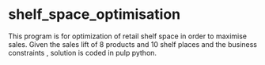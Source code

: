 # shelf_space_optimisation
This program is for optimization of retail shelf space in order to maximise sales. 
Given the sales lift of 8 products and 10 shelf places and the business constraints , solution is coded in pulp python.
